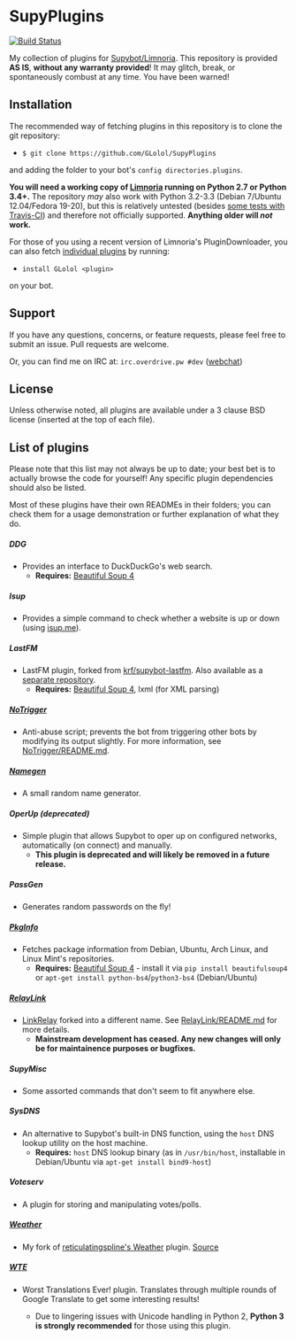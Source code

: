 # SupyPlugins
[![Build Status](https://travis-ci.org/GLolol/SupyPlugins.svg?branch=master)](https://travis-ci.org/GLolol/SupyPlugins)

My collection of plugins for [Supybot/Limnoria](https://github.com/ProgVal/Limnoria). This repository is provided **AS IS**, **without any warranty provided**! It may glitch, break, or spontaneously combust at any time. You have been warned!

## Installation
The recommended way of fetching plugins in this repository is to clone the git repository: 

* `$ git clone https://github.com/GLolol/SupyPlugins` 

and adding the folder to your bot's `config directories.plugins`. 

**You will need a working copy of [Limnoria](https://github.com/ProgVal/Limnoria) running on Python 2.7 or Python 3.4+.** The repository *may* also work with Python 3.2-3.3 (Debian 7/Ubuntu 12.04/Fedora 19-20), but this is relatively untested (besides [some tests with Travis-CI](https://travis-ci.org/GLolol/SupyPlugins/)) and therefore not officially supported. **Anything older will *not* work.**

For those of you using a recent version of Limnoria's PluginDownloader, you can also fetch [individual plugins](#list-of-plugins) by running: 

* `install GLolol <plugin>`

on your bot.

## Support
If you have any questions, concerns, or feature requests, please feel free to submit an issue. Pull requests are welcome.

Or, you can find me on IRC at: `irc.overdrive.pw #dev` ([webchat](http://webchat.overdrive.pw/?channels=dev))

## License
Unless otherwise noted, all plugins are available under a 3 clause BSD license (inserted at the top of each file).

## List of plugins
Please note that this list may not always be up to date; your best bet is to actually browse the code for yourself! Any specific plugin dependencies should also be listed.

Most of these plugins have their own READMEs in their folders; you can check them for a usage demonstration or further explanation of what they do.

##### DDG
- Provides an interface to DuckDuckGo's web search.
   - **Requires:** [Beautiful Soup 4](http://www.crummy.com/software/BeautifulSoup/bs4/doc/)

##### Isup
- Provides a simple command to check whether a website is up or down (using [isup.me](http://isup.me)).

##### LastFM
- LastFM plugin, forked from [krf/supybot-lastfm](https://github.com/krf/supybot-lastfm). Also available as a [separate repository](https://github.com/GLolol/supybot-lastfm).
   - **Requires:** [Beautiful Soup 4](http://www.crummy.com/software/BeautifulSoup/bs4/doc/), lxml (for XML parsing)

##### [NoTrigger](NoTrigger/README.md)
- Anti-abuse script; prevents the bot from triggering other bots by modifying its output slightly. For more information, see [NoTrigger/README.md](NoTrigger/README.md).

##### [Namegen](Namegen/README.md)
- A small random name generator.

##### OperUp *(deprecated)*
- Simple plugin that allows Supybot to oper up on configured networks, automatically (on connect) and manually.
   - **This plugin is deprecated and will likely be removed in a future release.**

##### PassGen
- Generates random passwords on the fly!

##### [PkgInfo](PkgInfo/README.md)
- Fetches package information from Debian, Ubuntu, Arch Linux, and Linux Mint's repositories.
   - **Requires:** [Beautiful Soup 4](http://www.crummy.com/software/BeautifulSoup/bs4/doc/) - install it via `pip install beautifulsoup4` or `apt-get install python-bs4`/`python3-bs4` (Debian/Ubuntu)

##### [RelayLink](RelayLink/README.md)
- [LinkRelay](https://github.com/ProgVal/Supybot-plugins/tree/master/LinkRelay) forked into a different name. See [RelayLink/README.md](RelayLink/README.md) for more details.
   - **Mainstream development has ceased. Any new changes will only be for maintainence purposes or bugfixes.**

##### SupyMisc
- Some assorted commands that don't seem to fit anywhere else.

##### SysDNS
- An alternative to Supybot's built-in DNS function, using the `host` DNS lookup utility on the host machine.
    * **Requires:** `host` DNS lookup binary (as in `/usr/bin/host`, installable in Debian/Ubuntu via `apt-get install bind9-host`)

##### Voteserv
- A plugin for storing and manipulating votes/polls.

##### [Weather](Weather/README.md)
- My fork of [reticulatingspline's Weather](https://github.com/reticulatingspline/Weather) plugin. [Source](https://github.com/GLolol/Supybot-Weather)

##### [WTE](WTE/README.md)
- Worst Translations Ever! plugin. Translates <text> through multiple rounds of Google Translate to get some interesting results!
   - Due to lingering issues with Unicode handling in Python 2, **Python 3 is strongly recommended** for those using this plugin.
